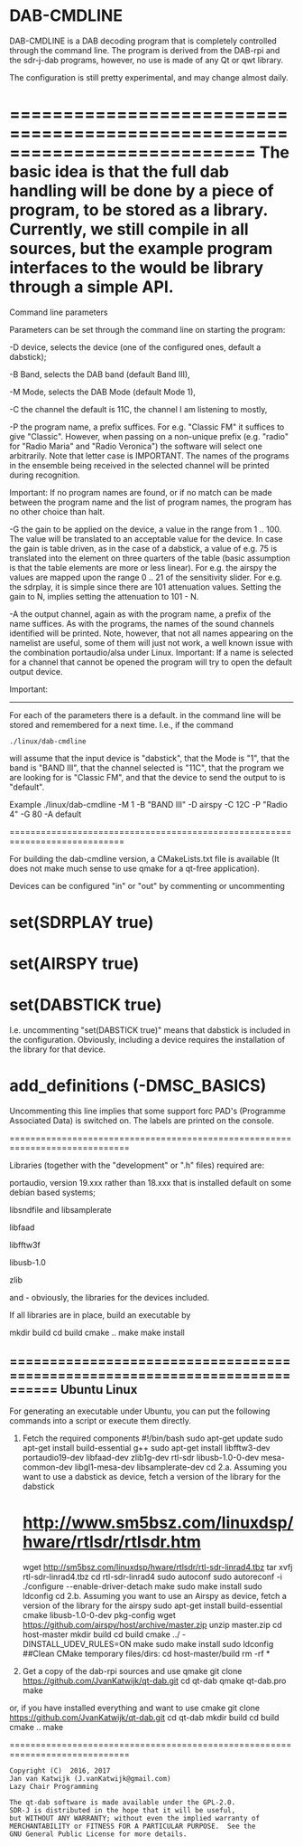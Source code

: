 
DAB-CMDLINE
========================================================================

DAB-CMDLINE is a DAB decoding program that is completely controlled
through the command line.
The program is derived from the DAB-rpi and the sdr-j-dab programs,
however, no use is made of any Qt or qwt library.

The configuration is still pretty experimental, and may change almost daily.

===========================================================================
The  basic idea is that the full dab handling will be done by
a piece of program, to be stored as a library. 
Currently, we still compile in all sources, but the example program
interfaces to the would be library through a simple API.
============================================================================
Command line parameters

Parameters can be set through the command line on starting the program:

-D device, selects the device (one of the configured ones, default a dabstick);

-B Band, selects the DAB band (default Band III),

-M Mode, selects the DAB Mode (default Mode 1),

-C the channel the default is 11C, the channel I am listening to mostly,

-P the program name, a prefix suffices. For e.g. "Classic FM" it suffices to give "Classic". However, when passing on a non-unique prefix (e.g. "radio" for "Radio Maria" and "Radio Veronica") the software will select one arbitrarily. Note that letter case is IMPORTANT. The names of the programs in the ensemble being received in the selected channel will be printed during recognition.

Important: If no program names are found, or if no match can be made between the
program name and the list of program names, the program has no other choice than halt.

-G the gain to be applied on the device, a value in the range from 1 .. 100.
The value will be translated to an acceptable value for the device.
In case the gain is
table driven, as in the case of a dabstick, a value of e.g. 75 is translated
into the element on three quarters of the table (basic assumption is that the
table elements are more or less linear). For e.g. the airspy the values are mapped upon the range 0 .. 21 of the sensitivity slider.
For e.g. the sdrplay, it is simple since there are 101 attenuation values.
Setting the gain to N, implies setting the attenuation to 101 - N.

-A the output channel, again as with the program name, a prefix of the name suffices. As with the programs, the names of the sound channels identified will be printed. Note, however, that not all names appearing on the namelist are useful,
some of them will just not work, a well known  issue with the combination portaudio/alsa under Linux. 
Important: If a name is selected for a channel that cannot be opened the program will try to open the default output device.

Important:
_________

For each of the parameters there is a default.
in the command line will be stored and remembered for a next time.
I.e., if the command

	./linux/dab-cmdline
will assume that the input device is "dabstick", that the Mode is "1",
that the band is "BAND III", that the channel selected is "11C",
that the program we are looking for is "Classic FM", and that the
device to send the output to is "default".

Example
	./linux/dab-cmdline -M 1 -B "BAND III"  -D airspy -C 12C -P "Radio 4" -G 80 -A default
	
============================================================================

For building the dab-cmdline version, a CMakeLists.txt file is available
(It does not make much sense to use qmake for a qt-free application).

Devices can be configured "in" or "out" by commenting or uncommenting

#	set(SDRPLAY true)
#	set(AIRSPY true)
#	set(DABSTICK true)

I.e. uncommenting "set(DABSTICK true)" means that dabstick is included in the configuration. Obviously, including a device requires the installation of the library for that device.

#	add_definitions (-DMSC_BASICS)

Uncommenting this line implies that some support forc PAD's (Programme Associated Data) is switched on. The labels are printed on the console.

=============================================================================

Libraries (together with the "development" or ".h" files) required are:

portaudio, version 19.xxx rather than 18.xxx that is
installed default on some debian based systems;

libsndfile and  libsamplerate

libfaad

libfftw3f

libusb-1.0

zlib

and - obviously, the libraries for the devices included.

If all libraries are in place, build an executable by

mkdir build
cd build
cmake ..
make
make install

============================================================================
Ubuntu Linux
---
For generating an executable under Ubuntu, you can put the following
commands into a script or execute them directly.

1. Fetch the required components
   #!/bin/bash
   sudo apt-get update
   sudo apt-get install build-essential g++
   sudo apt-get install libfftw3-dev portaudio19-dev  libfaad-dev zlib1g-dev rtl-sdr libusb-1.0-0-dev mesa-common-dev libgl1-mesa-dev libsamplerate-dev
   cd
2.a.  Assuming you want to use a dabstick as device,
   fetch a version of the library for the dabstick
   # http://www.sm5bsz.com/linuxdsp/hware/rtlsdr/rtlsdr.htm
   wget http://sm5bsz.com/linuxdsp/hware/rtlsdr/rtl-sdr-linrad4.tbz
   tar xvfj rtl-sdr-linrad4.tbz 
   cd rtl-sdr-linrad4
   sudo autoconf
   sudo autoreconf -i
   ./configure --enable-driver-detach
   make
   sudo make install
   sudo ldconfig
   cd
2.b. Assuming you want to use an Airspy as device,
   fetch a version of the library for the airspy
   sudo apt-get install build-essential cmake libusb-1.0-0-dev pkg-config
   wget https://github.com/airspy/host/archive/master.zip
   unzip master.zip
   cd host-master
   mkdir build
   cd build
   cmake ../ -DINSTALL_UDEV_RULES=ON
   make
   sudo make install
   sudo ldconfig
##Clean CMake temporary files/dirs:
   cd host-master/build
   rm -rf *

3. Get a copy of the dab-rpi sources and use qmake
   git clone https://github.com/JvanKatwijk/qt-dab.git
   cd qt-dab
   qmake qt-dab.pro
   make

or, if you have installed everything and want to use cmake
   git clone https://github.com/JvanKatwijk/qt-dab.git
   cd qt-dab
   mkdir build
   cd build
   cmake ..
   make

=============================================================================


	Copyright (C)  2016, 2017
	Jan van Katwijk (J.vanKatwijk@gmail.com)
	Lazy Chair Programming

	The qt-dab software is made available under the GPL-2.0.
	SDR-J is distributed in the hope that it will be useful,
	but WITHOUT ANY WARRANTY; without even the implied warranty of
	MERCHANTABILITY or FITNESS FOR A PARTICULAR PURPOSE.  See the
	GNU General Public License for more details.


